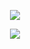 
<p align="center"

[![](https://files.catbox.moe/364heb.png)](https://retrospring.net/@boothill)<br>
<p align="center"

![](https://komarev.com/ghpvc/?username=boothiII&flat&color=007439&label=⋆)
<p align="center"

